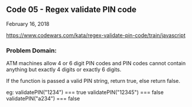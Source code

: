 ## Code 05 - Regex validate PIN code

February 16, 2018

https://www.codewars.com/kata/regex-validate-pin-code/train/javascript

### Problem Domain:
ATM machines allow 4 or 6 digit PIN codes and PIN codes cannot contain anything but exactly 4 digits or exactly 6 digits.

If the function is passed a valid PIN string, return true, else return false.

eg:
validatePIN("1234") === true
validatePIN("12345") === false
validatePIN("a234") === false 